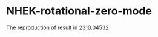 # NHEK-rotational-zero-mode

The reproduction of result in [2310.04532](https://arxiv.org/pdf/2310.04532)
